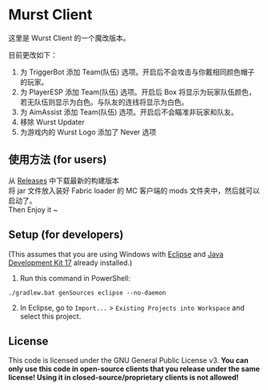 # Murst Client

这里是 Wurst Client 的一个魔改版本。

目前更改如下：
1. 为 TriggerBot 添加 Team(队伍) 选项。开启后不会攻击与你戴相同颜色帽子的玩家。
2. 为 PlayerESP 添加 Team(队伍) 选项。开启后 Box 将显示为玩家队伍颜色，若无队伍则显示为白色。与队友的连线将显示为白色。
3. 为 AimAssist 添加 Team(队伍) 选项。开启后不会瞄准非玩家和队友。
3. 移除 Wurst Updater
4. 为游戏内的 Wurst Logo 添加了 Never 选项


## 使用方法 (for users)

从 [Releases](https://github.com/xiaomu18/Murst/releases/) 中下载最新的构建版本  
将 jar 文件放入装好 Fabric loader 的 MC 客户端的 mods 文件夹中，然后就可以启动了。  
Then Enjoy it ~

## Setup (for developers)

(This assumes that you are using Windows with [Eclipse](https://www.eclipse.org/downloads/) and [Java Development Kit 17](https://adoptium.net/?variant=openjdk17&jvmVariant=hotspot) already installed.)

1. Run this command in PowerShell:

```
./gradlew.bat genSources eclipse --no-daemon
```

2. In Eclipse, go to `Import...` > `Existing Projects into Workspace` and select this project.

## License

This code is licensed under the GNU General Public License v3. **You can only use this code in open-source clients that you release under the same license! Using it in closed-source/proprietary clients is not allowed!**
